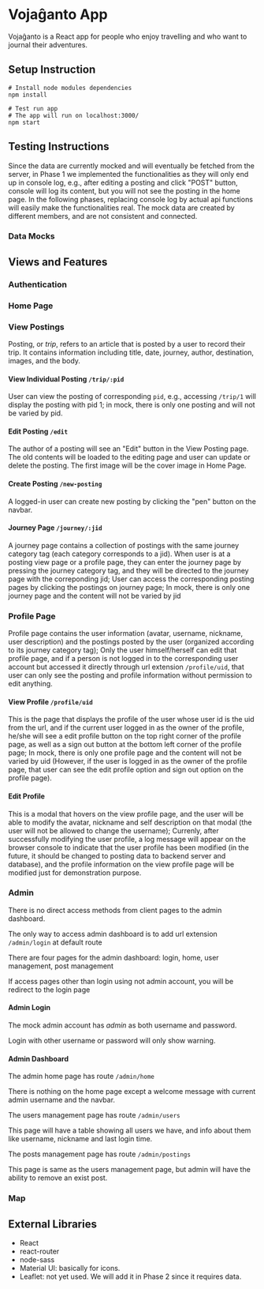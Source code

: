 # Vojaĝanto App

Vojaĝanto is a React app for people who enjoy travelling and who want to journal their adventures.

## Setup Instruction

```shell
# Install node modules dependencies
npm install

# Test run app
# The app will run on localhost:3000/
npm start
```

## Testing Instructions

Since the data are currently mocked and will eventually be fetched from the server, in Phase 1 we implemented the functionalities as they will only end up in console log, e.g., after editing a posting and click "POST" button, console will log its content, but you will not see the posting in the home page. In the following phases, replacing console log by actual api functions will easily make the functionalities real. The mock data are created by different members, and are not consistent and connected.

### Data Mocks

## Views and Features

### Authentication

### Home Page

### View Postings

Posting, or *trip*, refers to an article that is posted by a user to record their trip. It contains information including title, date, journey, author, destination, images, and the body.

#### View Individual Posting `/trip/:pid`

User can view the posting of corresponding `pid`, e.g., accessing `/trip/1` will display the posting with pid 1; in mock, there is only one posting and will not be varied by pid.

#### Edit Posting `/edit`

The author of a posting will see an "Edit" button in the View Posting page. The old contents will be loaded to the editing page and user can update or delete the posting. The first image will be the cover image in Home Page.

#### Create Posting `/new-posting`

A logged-in user can create new posting by clicking the "pen" button on the navbar.

#### Journey Page `/journey/:jid`
A journey page contains a collection of postings with the same journey category tag (each category corresponds to a jid). When user is at a posting view page or a profile page, they can enter the journey page by pressing the journey category tag, and they will be directed to the journey page with the correponding jid; User can access the corresponding posting pages by clicking the postings on journey page; In mock, there is only one journey page and the content will not be varied by jid

### Profile Page
Profile page contains the user information (avatar, username, nickname, user description) and the postings posted by the user (organized according to its journey category tag); Only the user himself/herself can edit that profile page, and if a person is not logged in to the corresponding user account but accessed it directly through url extension `/profile/uid`, that user can only see the posting and profile information without permission to edit anything.
#### View Profile `/profile/uid`
This is the page that displays the profile of the user whose user id is the uid from the url, and if the current user logged in as the owner of the profile, he/she will see a edit profile button on the top right corner of the profile page, as well as a sign out button at the bottom left corner of the profile page; In mock, there is only one profile page and the content will not be varied by uid (However, if the user is logged in as the owner of the profile page, that user can see the edit profile option and sign out option on the profile page).


#### Edit Profile
This is a modal that hovers on the view profile page, and the user will be able to modify the avatar, nickname and self description on that modal (the user will not be allowed to change the username); Currenly, after successfully modifying the user profile, a log message will appear on the browser console to indicate that the user profile has been modified (in the future, it should be changed to posting data to backend server and database), and the profile information on the view profile page will be modified just for demonstration purpose.

### Admin

There is no direct access methods from client pages to the admin dashboard.

The only way to access admin dashboard is to add url extension `/admin/login` at default route

There are four pages for the admin dashboard: login, home, user management, post management

If access pages other than login using not admin account, you will be redirect to the login page

#### Admin Login

The mock admin account has *admin* as both username and password.

Login with other username or password will only show warning.

#### Admin Dashboard

The admin home page has route `/admin/home`

There is nothing on the home page except a welcome message with current admin username and the navbar.

The users management page has route `/admin/users`

This page will have a table showing all users we have, and info about them like username, nickname and last login time.

The posts management page has route `/admin/postings`

This page is same as the users management page, but admin will have the ability to remove an exist post.

### Map

## External Libraries

- React
- react-router
- node-sass
- Material UI: basically for icons.
- Leaflet: not yet used. We will add it in Phase 2 since it requires data.
